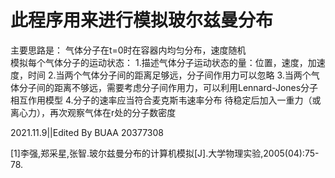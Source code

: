 # 此程序用来进行模拟玻尔兹曼分布

主要思路是：
气体分子在t=0时在容器内均匀分布，速度随机    
模拟每个气体分子的运动状态：
    1.描述气体分子运动状态的量：位置，速度，加速度，时间
    2.当两个气体分子间的距离足够远，分子间作用力可以忽略
    3.当两个气体分子间的距离不够远，需要考虑分子间作用力，可以利用Lennard-Jones分子相互作用模型
    4.分子的速率应当符合麦克斯韦速率分布
待稳定后加入一重力（或离心力），再次观察气体在r处的分子数密度

2021.11.9||Edited By BUAA 20377308

[1]李强,郑采星,张智.玻尔兹曼分布的计算机模拟[J].大学物理实验,2005(04):75-78.